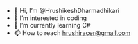 - 👋 Hi, I’m @HrushikeshDharmadhikari
- 👀 I’m interested in coding
- 🌱 I’m currently learning C#
- 📫 How to reach hrushiracer@gmail.com

<!---
HrushikeshDharmadhikari/HrushikeshDharmadhikari is a ✨ special ✨ repository because its `README.md` (this file) appears on your GitHub profile.
You can click the Preview link to take a look at your changes.
--->

